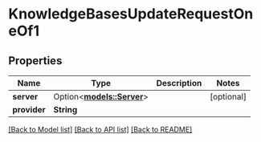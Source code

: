 # KnowledgeBasesUpdateRequestOneOf1

## Properties

Name | Type | Description | Notes
------------ | ------------- | ------------- | -------------
**server** | Option<[**models::Server**](Server.md)> |  | [optional]
**provider** | **String** |  | 

[[Back to Model list]](../README.md#documentation-for-models) [[Back to API list]](../README.md#documentation-for-api-endpoints) [[Back to README]](../README.md)


